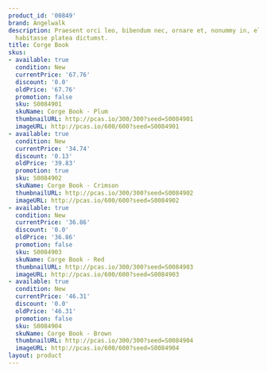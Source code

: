 ```yaml
---
product_id: '00849'
brand: Angelwalk
description: Praesent orci leo, bibendum nec, ornare et, nonummy in, elit. In hac
  habitasse platea dictumst.
title: Corge Book
skus:
- available: true
  condition: New
  currentPrice: '67.76'
  discount: '0.0'
  oldPrice: '67.76'
  promotion: false
  sku: S0084901
  skuName: Corge Book - Plum
  thumbnailURL: http://pcas.io/300/300?seed=S0084901
  imageURL: http://pcas.io/600/600?seed=S0084901
- available: true
  condition: New
  currentPrice: '34.74'
  discount: '0.13'
  oldPrice: '39.83'
  promotion: true
  sku: S0084902
  skuName: Corge Book - Crimson
  thumbnailURL: http://pcas.io/300/300?seed=S0084902
  imageURL: http://pcas.io/600/600?seed=S0084902
- available: true
  condition: New
  currentPrice: '36.86'
  discount: '0.0'
  oldPrice: '36.86'
  promotion: false
  sku: S0084903
  skuName: Corge Book - Red
  thumbnailURL: http://pcas.io/300/300?seed=S0084903
  imageURL: http://pcas.io/600/600?seed=S0084903
- available: true
  condition: New
  currentPrice: '46.31'
  discount: '0.0'
  oldPrice: '46.31'
  promotion: false
  sku: S0084904
  skuName: Corge Book - Brown
  thumbnailURL: http://pcas.io/300/300?seed=S0084904
  imageURL: http://pcas.io/600/600?seed=S0084904
layout: product
---
```

